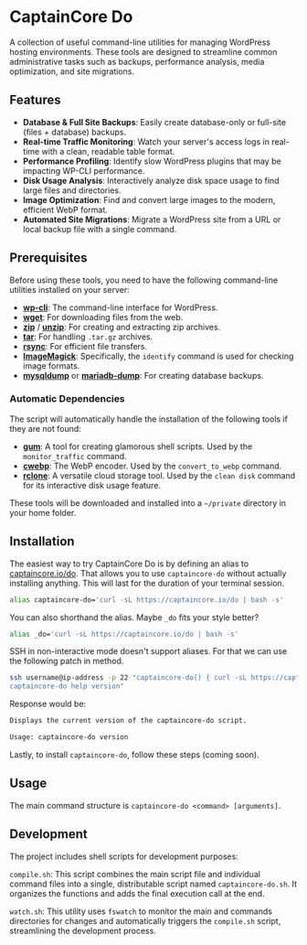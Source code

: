 # CaptainCore Do

A collection of useful command-line utilities for managing WordPress hosting environments. These tools are designed to streamline common administrative tasks such as backups, performance analysis, media optimization, and site migrations.

## Features

-   **Database & Full Site Backups**: Easily create database-only or full-site (files + database) backups.
-   **Real-time Traffic Monitoring**: Watch your server's access logs in real-time with a clean, readable table format.
-   **Performance Profiling**: Identify slow WordPress plugins that may be impacting WP-CLI performance.
-   **Disk Usage Analysis**: Interactively analyze disk space usage to find large files and directories.
-   **Image Optimization**: Find and convert large images to the modern, efficient WebP format.
-   **Automated Site Migrations**: Migrate a WordPress site from a URL or local backup file with a single command.

## Prerequisites

Before using these tools, you need to have the following command-line utilities installed on your server:

-   **[wp-cli](https://wp-cli.org/)**: The command-line interface for WordPress.
-   **[wget](https://www.gnu.org/software/wget/)**: For downloading files from the web.
-   **[zip](https://infozip.sourceforge.net/Zip.html)** / **[unzip](https://infozip.sourceforge.net/UnZip.html)**: For creating and extracting zip archives.
-   **[tar](https://www.gnu.org/software/tar/)**: For handling `.tar.gz` archives.
-   **[rsync](https://rsync.samba.org/)**: For efficient file transfers.
-   **[ImageMagick](https://imagemagick.org/)**: Specifically, the `identify` command is used for checking image formats.
-   **[mysqldump](https://dev.mysql.com/doc/refman/8.0/en/mysqldump.html)** or **[mariadb-dump](https://mariadb.com/kb/en/mariadb-dump/)**: For creating database backups.

### Automatic Dependencies

The script will automatically handle the installation of the following tools if they are not found:

-   **[gum](https://github.com/charmbracelet/gum)**: A tool for creating glamorous shell scripts. Used by the `monitor_traffic` command.
-   **[cwebp](https://developers.google.com/speed/webp/docs/cwebp)**: The WebP encoder. Used by the `convert_to_webp` command.
-   **[rclone](https://rclone.org/)**: A versatile cloud storage tool. Used by the `clean disk` command for its interactive disk usage feature.

These tools will be downloaded and installed into a `~/private` directory in your home folder.

## Installation

The easiest way to try CaptainCore Do is by defining an alias to [captaincore.io/do](https://captaincore.io/do). That allows you to use `captaincore-do` without actually installing anything. This will last for the duration of your terminal session. 

```bash
alias captaincore-do='curl -sL https://captaincore.io/do | bash -s'
```

You can also shorthand the alias. Maybe `_do` fits your style better?

```bash
alias _do='curl -sL https://captaincore.io/do | bash -s'
```

SSH in non-interactive mode doesn't support aliases. For that we can use the following patch in method.
```bash
ssh username@ip-address -p 22 "captaincore-do() { curl -sL https://captaincore.io/do | bash -s -- \"\$@\"; }; \
captaincore-do help version"
```

Response would be:

```bash
Displays the current version of the captaincore-do script.

Usage: captaincore-do version
```

Lastly, to install `captaincore-do`, follow these steps (coming soon).

## Usage

The main command structure is `captaincore-do <command> [arguments]`.

## Development

The project includes shell scripts for development purposes:

`compile.sh`: This script combines the main script file and individual command files into a single, distributable script named `captaincore-do.sh`. It organizes the functions and adds the final execution call at the end.

`watch.sh`: This utility uses `fswatch` to monitor the main and commands directories for changes and automatically triggers the `compile.sh` script, streamlining the development process.